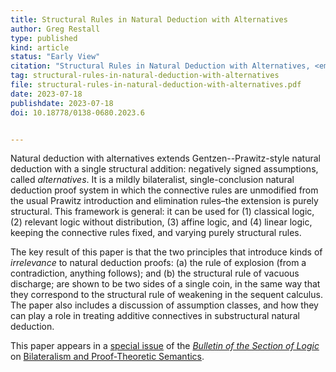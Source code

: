```yaml
---
title: Structural Rules in Natural Deduction with Alternatives
author: Greg Restall
type: published
kind: article
status: "Early View"
citation: "Structural Rules in Natural Deduction with Alternatives, <em>Bulletin of the Section of Logic</em>, pp. 35 (2023), Early View."
tag: structural-rules-in-natural-deduction-with-alternatives
file: structural-rules-in-natural-deduction-with-alternatives.pdf
date: 2023-07-18
publishdate: 2023-07-18
doi: 10.18778/0138-0680.2023.6


---
```

Natural deduction with alternatives extends Gentzen--Prawitz-style natural deduction with a single structural addition: negatively signed assumptions, called *alternatives*. It is a mildly bilateralist, single-conclusion natural deduction proof system in which the connective rules are unmodified from the usual Prawitz introduction and elimination rules&ndash;the extension is purely structural.  This framework is general: it can be used  for (1) classical logic, (2) relevant logic without distribution, (3) affine logic, and (4) linear logic, keeping the connective rules fixed, and varying purely structural rules. 

The key result of this paper is that the two principles that introduce kinds of *irrelevance* to natural deduction proofs: (a) the rule of explosion (from a contradiction, anything follows); and (b) the structural rule of vacuous discharge; are shown to be two sides of a single coin, in the same way that they correspond to the structural rule of weakening in the sequent calculus.  The paper also includes a discussion of assumption classes, and how they can play a role in treating additive connectives in substructural natural deduction.   

This paper appears in a [special issue](https://czasopisma.uni.lodz.pl/bulletin/issue/view/630) of the _[Bulletin of the Section of Logic](https://czasopisma.uni.lodz.pl/bulletin)_ on [Bilateralism and Proof-Theoretic Semantics](https://czasopisma.uni.lodz.pl/bulletin/issue/view/630).